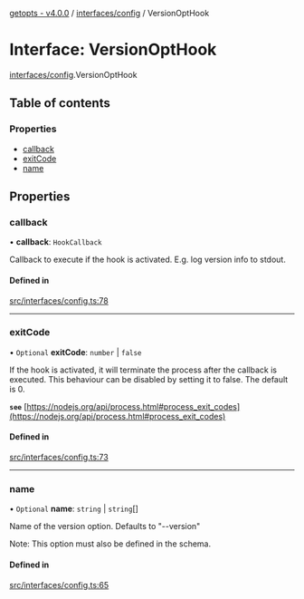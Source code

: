 [getopts - v4.0.0](../README.md) / [interfaces/config](../modules/interfaces_config.md) / VersionOptHook

# Interface: VersionOptHook

[interfaces/config](../modules/interfaces_config.md).VersionOptHook

## Table of contents

### Properties

- [callback](interfaces_config.VersionOptHook.md#callback)
- [exitCode](interfaces_config.VersionOptHook.md#exitcode)
- [name](interfaces_config.VersionOptHook.md#name)

## Properties

### callback

• **callback**: `HookCallback`

Callback to execute if the hook is activated. E.g. log version info to
stdout.

#### Defined in

[src/interfaces/config.ts:78](https://github.com/prasadrajandran/node-getopts/blob/09d8331/src/interfaces/config.ts#L78)

---

### exitCode

• `Optional` **exitCode**: `number` \| `false`

If the hook is activated, it will terminate the process after the callback
is executed. This behaviour can be disabled by setting it to false. The
default is 0.

**`see`** [https://nodejs.org/api/process.html#process_exit_codes](https://nodejs.org/api/process.html#process_exit_codes)

#### Defined in

[src/interfaces/config.ts:73](https://github.com/prasadrajandran/node-getopts/blob/09d8331/src/interfaces/config.ts#L73)

---

### name

• `Optional` **name**: `string` \| `string`[]

Name of the version option. Defaults to "--version"

Note: This option must also be defined in the schema.

#### Defined in

[src/interfaces/config.ts:65](https://github.com/prasadrajandran/node-getopts/blob/09d8331/src/interfaces/config.ts#L65)
